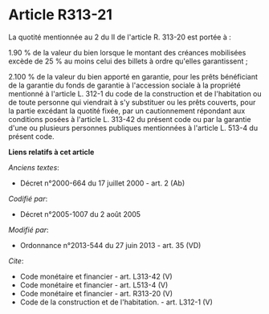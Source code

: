 # Article R313-21

La quotité mentionnée au 2 du II de l'article R. 313-20 est portée à : 

1.90 % de la valeur du bien lorsque le montant des créances mobilisées excède de 25 % au moins celui des billets à ordre
qu'elles garantissent ; 

2.100 % de la valeur du bien apporté en garantie, pour les prêts bénéficiant de la garantie du fonds de garantie à
l'accession sociale à la propriété mentionné à l'article L. 312-1 du code de la construction et de l'habitation ou de toute
personne qui viendrait à s'y substituer ou les prêts couverts, pour la partie excédant la quotité fixée, par un cautionnement
répondant aux conditions posées à l'article L. 313-42 du présent code ou par la garantie d'une ou plusieurs personnes
publiques mentionnées à l'article L. 513-4 du présent code.

**Liens relatifs à cet article**

_Anciens textes_:

  - Décret n°2000-664 du 17 juillet 2000 - art. 2 (Ab)

_Codifié par_:

  - Décret n°2005-1007 du 2 août 2005

_Modifié par_:

  - Ordonnance n°2013-544 du 27 juin 2013 - art. 35 (VD)

_Cite_:

  - Code monétaire et financier - art. L313-42 (V)
  - Code monétaire et financier - art. L513-4 (V)
  - Code monétaire et financier - art. R313-20 (V)
  - Code de la construction et de l'habitation. - art. L312-1 (V)
